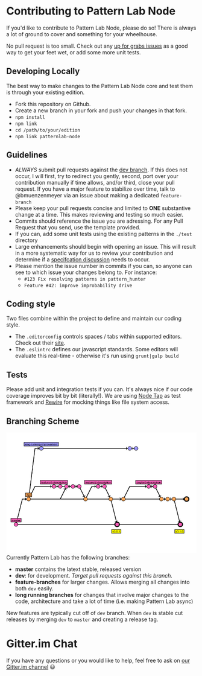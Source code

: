 Contributing to Pattern Lab Node
================================

If you'd like to contribute to Pattern Lab Node, please do so! There is always a lot of ground to cover and something for your wheelhouse.

No pull request is too small. Check out any [up for grabs issues](https://github.com/pattern-lab/patternlab-node/labels/up%20for%20grabs) as a good way to get your feet wet, or add some more unit tests.

Developing Locally
------------------

The best way to make changes to the Pattern Lab Node core and test them is through your existing edition.

-	Fork this repository on Github.
-	Create a new branch in your fork and push your changes in that fork.
-	`npm install`
-	`npm link`
-	`cd /path/to/your/edition`
-	`npm link patternlab-node`

Guidelines
----------

-	*ALWAYS* submit pull requests against the [dev branch](https://github.com/pattern-lab/patternlab-node/tree/dev). If this does not occur, I will first, try to redirect you gently, second, port over your contribution manually if time allows, and/or third, close your pull request. If you have a major feature to stabilize over time, talk to @bmuenzenmeyer via an issue about making a dedicated `feature-branch`
-	Please keep your pull requests concise and limited to **ONE** substantive change at a time. This makes reviewing and testing so much easier.
-	Commits should reference the issue you are adressing. For any Pull Request that you send, use the template provided.
-	If you can, add some unit tests using the existing patterns in the `./test` directory
-	Large enhancements should begin with opening an issue. This will result in a more systematic way for us to review your contribution and determine if a [specifcation discussion](https://github.com/pattern-lab/the-spec/issues) needs to occur.
-	Please mention the issue number in commits if you can, so anyone can see to which issue your changes belong to. For instance:
	-	`#123 Fix resolving patterns in pattern_hunter`
	-	`Feature #42: improve improbability drive`

Coding style
------------

Two files combine within the project to define and maintain our coding style.

-	The `.editorconfig` controls spaces / tabs within supported editors. Check out their [site](http://editorconfig.org/).
-	The `.eslintrc` defines our javascript standards. Some editors will evaluate this real-time - otherwise it's run using `grunt|gulp build`

Tests
-----

Please add unit and integration tests if you can. It's always nice if our code coverage improves bit by bit (literally!). We are using [Node Tap](http://www.node-tap.org/) as test framework and [Rewire](https://github.com/jhnns/rewire) for mocking things like file system access.

Branching Scheme
----------------

![branching scheme](branching-scheme.png) Currently Pattern Lab has the following branches:

-	**master** contains the latext stable, released version</dd>
-	**dev**: for development. *Target pull requests against this branch.*
-	**feature-branches** for larger changes. Allows merging all changes into both `dev` easily.
-	**long running branches** for changes that involve major changes to the code, architecture and take a lot of time (i.e. making Pattern Lab async)

New features are typically cut off of `dev` branch. When `dev` is stable cut releases by merging `dev` to `master` and creating a release tag.

Gitter.im Chat
==============

If you have any questions or you would like to help, feel free to ask on [our Gitter.im channel](https://gitter.im/pattern-lab/node) :smiley:
